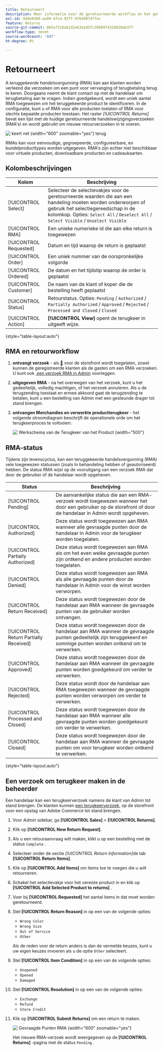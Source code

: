 ```yaml
---
title: Retourneert
description: Meer informatie over de geretourneerde workflow en het geven van een geretourneerde handelsvergunning.
exl-id: 9dde0360-aa99-4fc4-92ff-976d9874ffec
feature: Returns
source-git-commit: 8b5af316ab1d2e632ed5fc2066974326830ab3f7
workflow-type: tm+mt
source-wordcount: '687'
ht-degree: 0%

---
```


# Retourneert

A _teruggekeerde handelsvergunning_ (RMA) kan aan klanten worden verleend die verzoeken om een punt voor vervanging of terugbetaling terug te keren. Doorgaans neemt de klant contact op met de handelaar om terugbetaling aan te vragen. Indien goedgekeurd, wordt een uniek aantal RMA toegewezen om het teruggekeerde product te identificeren. In de configuratie, kunt u of RMA voor alle producten toelaten of RMA voor slechts bepaalde producten toestaan. Het raster _[!UICONTROL Returns]_&#x200B;bevat een lijst met de huidige geretourneerde handelswijzigingsverzoeken (RMA&#39;s) en wordt gebruikt om nieuwe retourverzoeken in te voeren.

![&#x200B; keert net &#x200B;](./assets/return.png){width="600" zoomable="yes"} terug

RMAs kan voor eenvoudige, gegroepeerde, configureerbare, en bundelproducttypes worden uitgegeven. RMA&#39;s zijn echter niet beschikbaar voor virtuele producten, downloadbare producten en cadeaukaarten.

## Kolombeschrijvingen

| Kolom | Beschrijving |
|--- |--- |
| [!UICONTROL Select] | Selecteer de selectievakjes voor de geretourneerde waarden die aan een handeling moeten worden onderworpen of gebruik het selectiegereedschap in de kolomkop. Opties: `Select All` / `Deselect All` / `Select Visible` / `Unselect Visible` |
| [!UICONTROL RMA] | Een unieke numerieke id die aan elke return is toegewezen |
| [!UICONTROL Requested] | Datum en tijd waarop de return is geplaatst |
| [!UICONTROL Order] | Een uniek nummer van de oorspronkelijke volgorde |
| [!UICONTROL Ordered] | De datum en het tijdstip waarop de order is geplaatst |
| [!UICONTROL Customer] | De naam van de klant of koper die de bestelling heeft geplaatst |
| [!UICONTROL Status] | Retourstatus. Opties: `Pending` / `Authorized` / `Partially Authorized` / `Approved` / `Rejected` / `Processed and Closed` / `Closed` |
| [!UICONTROL Action] | **[!UICONTROL View]** opent de terugkeer in uitgeeft wijze. |

{style="table-layout:auto"}

## RMA en retourworkflow

1. **ontvangt verzoek** - als [&#128279;](rma-configure.md#enable-rmas-for-your-store) voor de storefront wordt toegelaten, zowel kunnen de geregistreerde klanten als de gasten om een RMA verzoeken. U kunt ook [&#x200B; een verzoek RMA in Admin &#x200B;](#create-a-return-request-in-the-admin) voorleggen.

2. **uitgegeven RMA** - na het overwegen van het verzoek, kunt u het gedeeltelijk, volledig machtigen, of het verzoek annuleren. Als u de terugzending toestaat en ermee akkoord gaat de terugzending te betalen, kunt u een bestelling van Admin met een gesteunde drager tot stand brengen.

3. **ontvangen Merchandies en verwerkte productterugkeer** - het volgende stroomdiagram beschrijft de operationele orde om het terugkeerproces te voltooien:

   ![&#x200B; Werkschema van de Terugkeer van het Product &#x200B;](./assets/workflow-customer-returns.png){width="500"}

## RMA-status

Tijdens zijn levenscyclus, kan een teruggekeerde handelsvergunning (RMA) vele toegewezen statussen (zoals In behandeling hebben of geautoriseerd) hebben. De status RMA wijst op de vooruitgang van een verzoek RMA dat door de gebruiker of de handelaar wordt opgeheven.

| Status | Beschrijving |
|--- |--- |
| [!UICONTROL Pending] | De aanvankelijke status die aan een RMA- verzoek wordt toegewezen wanneer het door een gebruiker op de storefront of door de handelaar in Admin wordt opgeheven. |
| [!UICONTROL Authorized] | Deze status wordt toegewezen aan RMA wanneer alle gevraagde punten door de handelaar in Admin voor de terugkeer worden toegelaten. |
| [!UICONTROL Partially Authorized] | Deze status wordt toegewezen aan RMA als om het even welke gevraagde punten zijn ontkend en andere producten worden toegelaten. |
| [!UICONTROL Denied] | Deze status wordt toegewezen aan RMA als alle gevraagde punten door de handelaar in Admin voor de winst worden verworpen. |
| [!UICONTROL Return Received] | Deze status wordt toegewezen door de handelaar aan RMA wanneer de gevraagde punten van de gebruiker worden ontvangen. |
| [!UICONTROL Return Partially Received] | Deze status wordt toegewezen door de handelaar aan RMA wanneer de gevraagde punten gedeeltelijk zijn teruggekeerd en sommige punten worden ontkend om te verwerken. |
| [!UICONTROL Approved] | Deze status wordt toegewezen door de handelaar aan RMA wanneer de gevraagde punten worden goedgekeurd om verder te verwerken. |
| [!UICONTROL Rejected] | Deze status wordt door de handelaar aan RMA toegewezen wanneer de gevraagde punten worden verworpen om verder te verwerken. |
| [!UICONTROL Processed and Closed] | Deze status wordt toegewezen door de handelaar aan RMA wanneer alle gevraagde punten worden goedgekeurd om verder te verwerken. |
| [!UICONTROL Closed] | Deze status wordt toegewezen door de handelaar aan RMA wanneer de gevraagde punten om voor terugkeer worden ontkend te verwerken. |

{style="table-layout:auto"}

## Een verzoek om terugkeer maken in de beheerder

Een handelaar kan een terugkeerverzoek namens de klant van Admin tot stand brengen. De klanten kunnen [&#x200B; een terugkeerverzoek &#x200B;](rma-customer-experience.md) op de storefront voor een opslag van Adobe Commerce tot stand brengen.

1. Voor _Admin_ sidebar, ga **[!UICONTROL Sales]** > **[!UICONTROL Returns]**.

1. Klik op **[!UICONTROL New Return Request]**.

1. Als u een retouraanvraag wilt maken, klikt u op een bestelling met de status `Complete` .

1. Selecteer onder de sectie _[!UICONTROL Return Information]_&#x200B;de tab **[!UICONTROL Return Items]**.

1. Klik op **[!UICONTROL Add Items]** om items toe te voegen die u wilt retourneren.

1. Schakel het selectievakje voor het vereiste product in en klik op **[!UICONTROL Add Selected Product to returns]** .

1. Voer bij **[!UICONTROL Requested]** het aantal items in dat moet worden geretourneerd.

1. Stel **[!UICONTROL Return Reason]** in op een van de volgende opties:

   - `Wrong Color`
   - `Wrong Size`
   - `Out of Service`
   - `Other`

   Als de reden voor de return anders is dan de vermelde keuzes, kunt u uw eigen keuzes invoeren als u de optie `Other` selecteert.

1. Stel **[!UICONTROL Item Condition]** in op een van de volgende opties:

   - `Unopened`
   - `Opened`
   - `Damaged`

1. Stel **[!UICONTROL Resolution]** in op een van de volgende opties:

   - `Exchange`
   - `Refund`
   - `Store Credit`

1. Klik op **[!UICONTROL Submit Returns]** om een return te maken.

   ![&#x200B; Gevraagde Punten RMA &#x200B;](./assets/return-item-request.png){width="600" zoomable="yes"}

   Het nieuwe RMA-verzoek wordt weergegeven op de **[!UICONTROL Returns]** -pagina met de status `Pending` .
